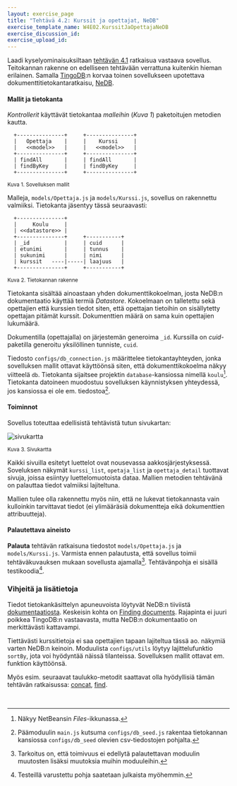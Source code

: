 ```yaml
---
layout: exercise_page
title: "Tehtävä 4.2: Kurssit ja opettajat, NeDB"
exercise_template_name: W4E02.KurssitJaOpettajaNeDB
exercise_discussion_id: 
exercise_upload_id: 
---
```


Laadi kyselyominaisuksiltaan [tehtävän 4.1](../tehtava41) ratkaisua vastaava sovellus. Teitokannan rakenne on edelliseen tehtävään verrattuna kuitenkin hieman erilainen. Samalla [TingoDB][tingo]:n korvaa toinen sovellukseen upotettava dokumenttitietokantaratkaisu, [NeDB][NeDB].
 
[tingo]: http://www.tingodb.com
[NeDB]: https://github.com/louischatriot/nedb/blob/master/README.md


#### Mallit ja tietokanta


*Kontrollerit* käyttävät tietokantaa *malleihin* (*Kuva 1*) paketoitujen metodien kautta. 
 
~~~
  +---------------+     +---------------+
  |   Opettaja    |     |    Kurssi     |
  |   <<model>>   |     |   <<model>>   |
  +---------------+     +---------------+
  | findAll       |     | findAll       |
  | findByKey     |     | findByKey     |
  +---------------+     +---------------+
~~~
<small>Kuva 1. Sovelluksen mallit</small>


Malleja, `models/Opettaja.js` ja `models/Kurssi.js`, sovellus on rakennettu valmiiksi. 
Tietokanta jäsentyy tässä seuraavasti:

~~~
  +---------------+    
  |     Koulu     |   
  | <<datastore>> | 
  +---------------+     +-----------+
  | _id           |     | cuid      |
  | etunimi       |     | tunnus    |
  | sukunimi      |     | nimi      |
  | kurssit   ----|-----| laajuus   |
  +---------------+     +-----------+
~~~
<small>Kuva 2. Tietokannan rakenne</small>

Tietokanta sisältää ainoastaan yhden dokumenttikokoelman, josta NeDB:n dokumentaatio käyttää termiä *Datastore*. Kokoelmaan on talletettu sekä opettajien että kurssien tiedot siten, että opettajan tietoihin on sisällytetty opettajan pitämät kurssit. Dokumenttien määrä on sama kuin opettajien lukumäärä.

Dokumentilla (opettajalla) on järjestemän generoima `_id`. Kurssilla on *cuid*-paketilla generoitu yksilöllinen tunniste, `cuid`. 


Tiedosto `configs/db_connection.js` määrittelee tietokantayhteyden, jonka sovelluksen mallit ottavat käyttöönsä siten, että dokumenttikokoelma näkyy viitteelä `db`. Tietokanta sijaitsee projektin `database`-kansiossa nimellä `koulu`[^1]. Tietokanta datoineen muodostuu sovelluksen käynnistyksen yhteydessä, jos kansiossa ei ole em. tiedostoa[^2].

[^1]: Näkyy NetBeansin *Files*-ikkunassa.
[^2]: Päämoduulin `main.js` kutsuma `configs/db_seed.js` rakentaa tietokannan kansiossa `configs/db_seed` olevien csv-tiedostojen pohjalta.

#### Toiminnot

Sovellus toteuttaa edellisistä tehtävistä tutun sivukartan:

![sivukartta](https://www.lucidchart.com/publicSegments/view/d84f9961-ce43-4b79-bac2-7405afa830ac/image.png)

<small>Kuva 3. Sivukartta</small>

Kaikki sivuilla esitetyt luettelot ovat nousevassa aakkosjärjestyksessä. Soveluksen näkymät `kurssi_list`, `opetaja_list` ja `opettaja_detail` tuottavat sivuja, joissa esiintyy luettelomuotoista dataa. Mallien metodien tehtävänä on palauttaa tiedot valmiiksi lajiteltuna. 

Mallien tulee olla rakennettu myös niin, että ne lukevat tietokannasta vain kulloinkin tarvittavat tiedot (ei ylimääräsiä dokumentteja eikä dokumenttien attribuutteja).


#### Palautettava aineisto

**Palauta** tehtävän ratkaisuna tiedostot `models/Opettaja.js` ja `models/Kurssi.js`. Varmista ennen palautusta, että sovellus toimii tehtäväkuvauksen mukaan sovellusta ajamalla[^3]. Tehtävänpohja ei sisällä testikoodia[^4].
 
[^3]: Tarkoitus on, että toimivuus ei edellytä palautettavan moduulin muutosten lisäksi muutoksia muihin moduuleihin. 
[^4]: Testeillä varustettu pohja saatetaan julkaista myöhemmin. 

### Vihjeitä ja lisätietoja

Tiedot tietokankäsittelyn apuneuvoista löytyvät NeDB:n tiiviistä [dokumentaatiosta][NeDB]. Keskeisin kohta on [Finding documents][Finding-documents]. Rajapinta ei juuri poikkea TingoDB:n vastaavasta, mutta NeDB:n dokumentaatio on merkittävästi kattavampi.

[Finding-documents]: https://github.com/louischatriot/nedb/blob/master/README.md#finding-documents

Tiettävästi kurssitietoja ei saa opettajien tapaan lajiteltua tässä ao. näkymiä varten NeDB:n keinoin. Moduulista `configs/utils` löytyy lajittelufunktio `sortBy`, jota voi hyödyntää näissä tilanteissa. Sovelluksen mallit ottavat em. funktion käyttöönsä.

Myös esim. seuraavat taulukko-metodit saattavat olla hyödyllisiä tämän tehtävän ratkaisussa: [concat][concat], [find][find].

[concat]: https://developer.mozilla.org/en-US/docs/Web/JavaScript/Reference/Global_Objects/Array/concat
[find]: https://developer.mozilla.org/en-US/docs/Web/JavaScript/Reference/Global_Objects/Array/find

<br/>


